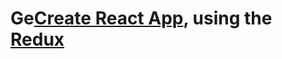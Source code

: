 # Ge[Create React App](https://github.com/facebook/create-react-app), using the [Redux](https://redux.js.org/)
